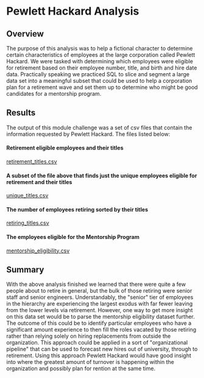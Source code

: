 # Pewlett Hackard Analysis

## Overview
The purpose of this analysis was to help a fictional character to determine certain characteristics of employees at the large corporation called Pewlett Hackard. We were tasked with determining which employees were eligible for retirement based on their employee number, title, and birth and hire date data. Practically speaking we practiced SQL to slice and segment a large data set into a meaningful subset that could be used to help a corporation plan for a retirement wave and set them up to determine who might be good candidates for a mentorship program.

## Results
The output of this module challenge was a set of csv files that contain the information requested by Pewlett Hackard. The files listed below:

#### Retirement eligible employees and their titles
[retirement_titles.csv](https://github.com/michaeljennings7/Pewlett_Hackard_Analysis/files/8696616/retirement_titles.csv)

#### A subset of the file above that finds just the unique employees eligible for retirement and their titles
[unique_titles.csv](https://github.com/michaeljennings7/Pewlett_Hackard_Analysis/files/8696625/unique_titles.csv)

#### The number of employees retiring sorted by their titles
[retiring_titles.csv](https://github.com/michaeljennings7/Pewlett_Hackard_Analysis/files/8696628/retiring_titles.csv)

#### The employees eligible for the Mentorship Program
[mentorship_eligibility.csv](https://github.com/michaeljennings7/Pewlett_Hackard_Analysis/files/8696634/mentorship_eligibility.csv)

## Summary
With the above analysis finished we learned that there were quite a few people about to retire in general, but the bulk of those retiring were senior staff and senior engineers. Understandably, the "senior" tier of employees in the hierarchy are experiencing the largest exodus with far fewer leaving from the lower levels via retirement. However, one way to get more insight on this data set would be to parse the mentorship eligibility dataset further. The outcome of this could be to identify particular employees who have a significant amount experience to then fill the roles vacated by those retiring rather than relying solely on hiring replacements from outside the organization. This approach could be applied in a sort of "organizational pipeline" that can be used to forecast new hires out of university, through to retirement. Using this approach Pewlett Hackard would have good insight into where the greatest amount of turnover is happening within the organization and possibly plan for rention at the same time.
